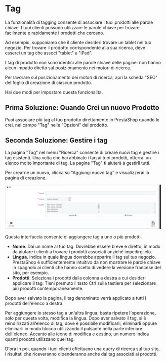 # Tag

La funzionalità di tagging consente di associare i tuoi prodotti alle parole chiave. I tuoi clienti possono utilizzare le parole chiave per trovare facilmente e rapidamente i prodotti che cercano.

Ad esempio, supponiamo che il cliente desideri trovare un tablet nel tuo negozio. Per trovare il prodotto corrispondente alla sua ricerca, deve esserci un tag che associ "tablet" a "iPad".

I tag di prodotto non sono identici alle parole chiave delle pagine: non hanno alcun impatto diretto sul posizionamento nei motori di ricerca.

Per lavorare sul posizionamento dei motori di ricerca, apri la scheda "SEO" del foglio di creazione di ciascun prodotto.

Hai due modi per impostare questa funzionalità.

## Prima Soluzione: Quando Crei un nuovo Prodotto <a id="Tag-PrimaSoluzione:QuandoCreiunnuovoProdotto"></a>

Puoi associare più tag al tuo prodotto direttamente in PrestaShop quando lo crei, nel campo "Tag" nelle "Opzioni" del prodotto.

## Seconda Soluzione: Gestire i tag <a id="Tag-SecondaSoluzione:Gestireitag"></a>

La pagina "Tag" nel menu "Ricerca" consente di creare nuovi tag e gestire i tag esistenti. Una volta che hai abbinato i tag ai tuoi prodotti, otterrai un elenco molto importante di tag. La pagina "Tag" ti aiuterà a gestirli tutti.

Per crearne un nuovo, clicca su "Aggiungi nuovo tag" e visualizzerai la pagina di creazione.

![](../../../../.gitbook/assets/54267510.png)

Questa interfaccia consente di aggiungere tag a uno o più prodotti.

* **Nome**. Dai un nome al tuo tag. Dovrebbe essere breve e diretto, in modo da aiutare i clienti a trovare i prodotti associati anziché impedirglielo.
* **Lingua**. Indica in quale lingua dovrebbe apparire il tag sul tuo negozio. PrestaShop è sufficientemente intuitivo da non mostrare le parole chiave in spagnolo ai clienti che hanno scelto di vedere la versione francese del sito, per esempio.
* **Prodotti**. Seleziona i prodotti dalla colonna a destra a cui desideri applicare il tag. Tieni premuto il tasto Ctrl sulla tastiera per selezionare più prodotti contemporaneamente.

Dopo aver salvato la pagina, il tag denominato verrà applicato a tutti i prodotti dell'elenco a destra.

Per aggiungere lo stesso tag a un'altra lingua, basta ripetere l'operazione, solo per questa volta, modifica la lingua. Dopo aver salvato il tag, si è reindirizzati all'elenco di tag, dove è possibile modificarli, eliminarli oppure eliminarli in modo blocco utilizzando il pulsante nella parte inferiore dell'elenco. Accanto alle icone di modifica e cestino, un numero indica quanti prodotti utilizzano quel tag.

D'ora in poi, quando i tuoi clienti effettuano una query di ricerca sul tuo sito, i risultati che riceveranno dipenderanno anche dai tag associati ai prodotti.

